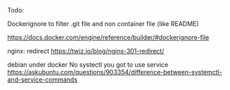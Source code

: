 Todo:

Dockerignore to filter .git file and non container file (like README)

https://docs.docker.com/engine/reference/builder/#dockerignore-file

nginx:
redirect
https://twiz.io/blog/nginx-301-redirect/

debian under docker
No systectl you got to use service
https://askubuntu.com/questions/903354/difference-between-systemctl-and-service-commands
